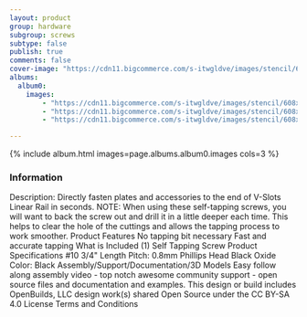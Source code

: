 ```yaml
---
layout: product
group: hardware
subgroup: screws
subtype: false
publish: true
comments: false
cover-image: "https://cdn11.bigcommerce.com/s-itwgldve/images/stencil/608x608/products/191/3564/Self_tapping__16616.1675310611.png?c=2"
albums:
  album0:
    images:
        - "https://cdn11.bigcommerce.com/s-itwgldve/images/stencil/608x608/products/191/3564/Self_tapping__16616.1675310611.png?c=2"
        - "https://cdn11.bigcommerce.com/s-itwgldve/images/stencil/608x608/products/191/3565/self_tpping_screw_group_pic__28358.1675310612.png?c=2"
        - "https://cdn11.bigcommerce.com/s-itwgldve/images/stencil/608x608/products/191/3566/self_tapping_screw_in_use_pic__47625.1675310612.png?c=2"

---
```


{% include album.html images=page.albums.album0.images cols=3 %}

### Information

Description:
 Directly fasten plates and accessories to the end of V-Slots Linear Rail in seconds. NOTE: When using these self-tapping screws, you will want to back the screw out and drill it in a little deeper each time. This helps to clear the hole of the cuttings and allows the tapping process to work smoother. Product Features  No tapping bit necessary Fast and accurate tapping  What is Included  (1) Self Tapping Screw  Product Specifications  #10 3/4" Length Pitch: 0.8mm Phillips Head Black Oxide Color: Black   Assembly/Support/Documentation/3D Models   Easy follow along assembly video - top notch awesome community support - open source files and documentation and examples. This design or build includes  OpenBuilds, LLC design work(s) shared Open Source under the CC BY-SA 4.0 License Terms and Conditions  

